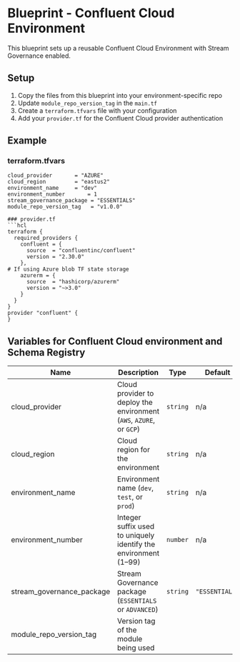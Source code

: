 # Blueprint - Confluent Cloud Environment

This blueprint sets up a reusable Confluent Cloud Environment with Stream Governance enabled.

## Setup

1. Copy the files from this blueprint into your environment-specific repo
2. Update `module_repo_version_tag` in the `main.tf`
3. Create a `terraform.tfvars` file with your configuration
4. Add your `provider.tf` for the Confluent Cloud provider authentication

## Example

### terraform.tfvars


```hcl
cloud_provider       = "AZURE"
cloud_region         = "eastus2"
environment_name     = "dev"
environment_number       = 1
stream_governance_package = "ESSENTIALS"
module_repo_version_tag   = "v1.0.0"

### provider.tf
```hcl
terraform {
  required_providers {
    confluent = {
      source  = "confluentinc/confluent"
      version = "2.30.0"
    },
# If using Azure blob TF state storage
    azurerm = {
      source  = "hashicorp/azurerm"
      version = "~>3.0"
    }
  }
}
provider "confluent" {
}
```

## Variables for Confluent Cloud environment and Schema Registry

| Name                           | Description                                                                 | Type     | Default         | Required |
|--------------------------------|-----------------------------------------------------------------------------|----------|------------------|:--------:|
| cloud_provider                 | Cloud provider to deploy the environment (`AWS`, `AZURE`, or `GCP`)         | `string` | n/a              | yes   |
| cloud_region                   | Cloud region for the environment                                            | `string` | n/a              | yes   |
| environment_name               | Environment name (`dev`, `test`, or `prod`)                                 | `string` | n/a              | yes   |
| environment_number                 | Integer suffix used to uniquely identify the environment (1–99)             | `number` | n/a              | yes   |
| stream_governance_package      | Stream Governance package (`ESSENTIALS` or `ADVANCED`)                     | `string` | `"ESSENTIALS"`   | no    |
| module_repo_version_tag        | Version tag of the module being used                                        